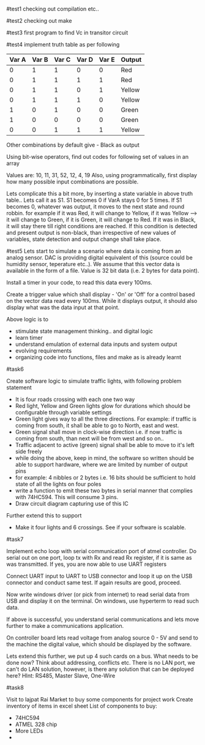 #test1
checking out compilation etc..

#test2
checking out make

#test3
first program to find Vc in transitor circuit

#test4
implement truth table as per following

| Var A | Var B | Var C | Var D  |Var E | Output |
|----|---|----|---|--|----|
| 0 | 1 | 1| 0| 0| Red |
| 0 | 1 | 1| 1| 1| Red |
| 0 | 1 | 1| 0|1| Yellow|
| 0 | 1 | 1| 1|0| Yellow|
| 1 | 0 | 1| 0| 0| Green|
| 1 | 0 | 0 | 0| 0| Green|
| 0 | 0 | 1| 1|1| Yellow|

Other combinations by default give - Black as output

Using bit-wise operators, find out codes for following set of values in an array

Values are: 10, 11, 31, 52, 12, 4, 19
Also, using programmatically, first display how many possible input combinations are possible.

Lets complicate this a bit more, by inserting a state variable in above truth table..
Lets call it as S1. S1 becomes 0 if VarA stays 0 for 5 times. If S1 becomes 0, whatever was output, it moves to the next state and round robbin. for example if it was Red, it will change to Yellow, if it was Yellow --> it will change to Green, if it is Green, it will change to Red. If it was in Black, it will stay there till right conditions are reached. If this condition is detected and present output is non-black, than irrespective of new values of variables, state detection and output change shall take place.

#test5
Lets start to simulate a scenario where data is coming from an analog sensor. DAC is providing digital equivalent of this (source could be humidity sensor, teperature etc..). We assume that this vector data is available in the form of a file. Value is 32 bit data (i.e. 2 bytes for data point).

Install a timer in your code, to read this data every 100ms.

Create a trigger value which shall display - 'On' or 'Off' for a control based on the vector data read every 100ms. While it displays output, it should also display what was the data input at that point.



Above logic is to 
* stimulate state management thinking.. and digital logic
* learn timer
* understand emulation of external data inputs and system output
* evolving requirements
* organizing code into functions, files and make as is already learnt

#task6

Create software logic to simulate traffic lights, with following problem statement

* It is four roads crossing with each one two way
* Red light, Yellow and Green lights glow for durations which should be configurable through variable settings
* Green light gives way to all the three directions. For example: if traffic is coming from south, it shall be able to go to North, east and west.
* Green signal shall move in clock-wise direction i.e. if now traffic is coming from south, than next will be from west  and so on..
* Traffic adjacent to active (green) signal shall be able to move to it's left side freely
* while doing the above, keep in mind, the software so written should be able to support hardware, where we are limited by number of output pins
* for example: 4 nibbles or 2 bytes i.e. 16 bits should be sufficient to hold state of all the lights on four poles
* write a function to emit these two bytes in serial manner that complies with 74HC594. This will consume 3 pins.
* Draw circuit diagram capturing use of this IC


Further extend this to support

* Make it four lights and 6 crossings. See if your software is scalable.

#task7

Implement echo loop with serial communication port of atmel controller.
Do serial out on one port, loop tx with Rx and read Rx register, if it is same as was transmitted. If yes, you are now able to use UART registers

Connect UART input to UART to USB connector and loop it up on the USB connector and conduct same test. If again results are good, proceed.

Now write windows driver (or pick from internet) to read serial data from USB and display it on the terminal. On windows, use hyperterm to read such data.

If above is successful, you understand serial communications and lets move further to make a communications application.

On controller board lets read voltage from analog source 0 - 5V and send to the machine the digital value, which should be displayed by the software.

Lets extend this further, we put up 4 such cards on a bus. What needs to be done now? Think about addressing, conflicts etc. There is no LAN port, we can't do LAN solution, however, is there any solution that can be deployed here? HInt: RS485, Master Slave, One-Wire

#task8

Visit to lajpat Rai Market to buy some components for project work
Create inventory of items in excel sheet
List of components to buy:
* 74HC594
* ATMEL 328 chip
* More LEDs
* 
